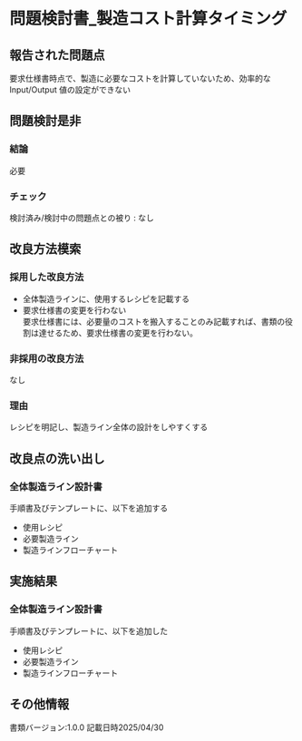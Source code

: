 # 問題検討書_製造コスト計算タイミング

## 報告された問題点
要求仕様書時点で、製造に必要なコストを計算していないため、効率的な Input/Output 値の設定ができない

## 問題検討是非
### 結論
必要
### チェック
検討済み/検討中の問題点との被り : なし

## 改良方法模索
### 採用した改良方法
- 全体製造ラインに、使用するレシピを記載する
- 要求仕様書の変更を行わない  
    要求仕様書には、必要量のコストを搬入することのみ記載すれば、書類の役割は達せるため、要求仕様書の変更を行わない。
### 非採用の改良方法
なし
### 理由
レシピを明記し、製造ライン全体の設計をしやすくする

## 改良点の洗い出し
### 全体製造ライン設計書
手順書及びテンプレートに、以下を追加する
- 使用レシピ
- 必要製造ライン
- 製造ラインフローチャート

## 実施結果
### 全体製造ライン設計書
手順書及びテンプレートに、以下を追加した
- 使用レシピ
- 必要製造ライン
- 製造ラインフローチャート

## その他情報
書類バージョン:1.0.0
記載日時2025/04/30
